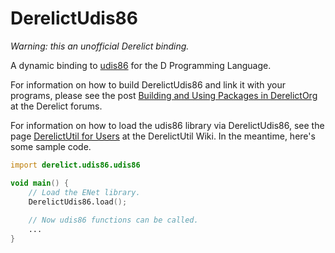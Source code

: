DerelictUdis86
============

*Warning: this an unofficial Derelict binding.*

A dynamic binding to [udis86](http://udis86.sourceforge.net/) for the D Programming Language.

For information on how to build DerelictUdis86 and link it with your programs, please see the post [Building and Using Packages in DerelictOrg](http://dblog.aldacron.net/forum/index.php?topic=841.0) at the Derelict forums.

For information on how to load the udis86 library via DerelictUdis86, see the page [DerelictUtil for Users](https://github.com/DerelictOrg/DerelictUtil/wiki/DerelictUtil-for-Users) at the DerelictUtil Wiki. In the meantime, here's some sample code.

```D
import derelict.udis86.udis86

void main() {
    // Load the ENet library.
    DerelictUdis86.load();
    
    // Now udis86 functions can be called.
    ...
}
```